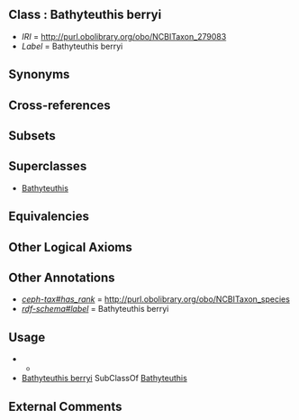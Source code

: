 
## Class : Bathyteuthis berryi

 * *IRI* = http://purl.obolibrary.org/obo/NCBITaxon_279083
 * *Label* = Bathyteuthis berryi

## Synonyms


## Cross-references


## Subsets


## Superclasses

 * [Bathyteuthis](../../NCBITaxon/92/NCBITaxon_61692.md)

## Equivalencies


## Other Logical Axioms


## Other Annotations

 * *[ceph-tax#has_rank](../../ceph-tax#has/nk/ceph-tax#has_rank.md)* = http://purl.obolibrary.org/obo/NCBITaxon_species
 * *[rdf-schema#label](../../el/rdf-schema#label.md)* = Bathyteuthis berryi

## Usage

 * -
 * [Bathyteuthis berryi](../../NCBITaxon/83/NCBITaxon_279083.md) SubClassOf [Bathyteuthis](../../NCBITaxon/92/NCBITaxon_61692.md)

## External Comments

